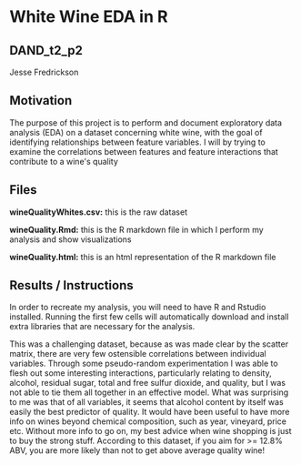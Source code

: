 # White Wine EDA in R
## DAND_t2_p2
Jesse Fredrickson

## Motivation
The purpose of this project is to perform and document exploratory data analysis (EDA) on a dataset concerning white wine, with the goal of identifying relationships between feature variables. I will by trying to examine the correlations between features and feature interactions that contribute to a wine's quality

## Files
**wineQualityWhites.csv:** this is the raw dataset

**wineQuality.Rmd:** this is the R markdown file in which I perform my analysis and show visualizations

**wineQuality.html:** this is an html representation of the R markdown file

## Results / Instructions
In order to recreate my analysis, you will need to have R and Rstudio installed. Running the first few cells will automatically download and install extra libraries that are necessary for the analysis.

This was a challenging dataset, because as was made clear by the scatter matrix, there are very few ostensible correlations between individual variables. Through some pseudo-random experimentation I was able to flesh out some interesting interactions, particularly relating to density, alcohol, residual sugar, total and free sulfur dioxide, and quality, but I was not able to tie them all together in an effective model. What was surprising to me was that of all variables, it seems that alcohol content by itself was easily the best predictor of quality. It would have been useful to have more info on wines beyond chemical composition, such as year, vineyard, price etc. Without more info to go on, my best advice when wine shopping is just to buy the strong stuff. According to this dataset, if you aim for >= 12.8% ABV, you are more likely than not to get above average quality wine!